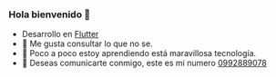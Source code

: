 ### Hola bienvenido 👋
- Desarrollo en [Flutter](https://flutter.dev/)
- 🔭 Me gusta consultar lo que no se.
- 🌱 Poco a poco estoy aprendiendo está maravillosa tecnología.
- 💬 Deseas comunicarte conmigo, este es mi numero  [0992889078](https://wa.me/593992889078)
<!--
**GbrielGarcia/gbrielgarcia** is a ✨ _special_ ✨ repository because its `README.md` (this file) appears on your GitHub profile.
Here are some ideas to get you started:

 ...
 ...
- 👯 I’m looking to collaborate on ...
- 🤔 I’m looking for help with ...
- 💬 Ask me about ...
- 📫 How to reach me: ...
- 😄 Pronouns: ...
- ⚡ Fun fact: ...
-->
